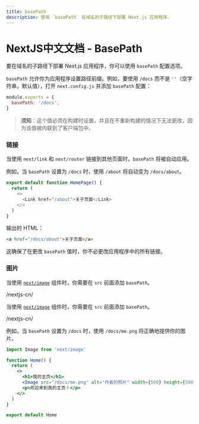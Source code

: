 ```yaml
---
title: basePath
description: 使用 `basePath` 在域名的子路径下部署 Next.js 应用程序。
---
```


# NextJS中文文档 - BasePath

要在域名的子路径下部署 Next.js 应用程序，你可以使用 `basePath` 配置选项。

`basePath` 允许你为应用程序设置路径前缀。例如，要使用 `/docs` 而不是 `''`（空字符串，默认值），打开 `next.config.js` 并添加 `basePath` 配置：

```js
module.exports = {
  basePath: '/docs',
}
```

> **须知**：这个值必须在构建时设置，并且在不重新构建的情况下无法更改，因为该值被内联到了客户端包中。

### 链接

当使用 `next/link` 和 `next/router` 链接到其他页面时，`basePath` 将被自动应用。

例如，当 `basePath` 设置为 `/docs` 时，使用 `/about` 将自动变为 `/docs/about`。

```js
export default function HomePage() {
  return (
    <>
      <Link href="/about">关于页面</Link>
    </>
  )
}
```

输出的 HTML：

```html
<a href="/docs/about">关于页面</a>
```

这确保了在更改 `basePath` 值时，你不必更改应用程序中的所有链接。

### 图片

<AppOnly>

当使用 [`next/image`](/nextjs-cn/app/api-reference/components/image) 组件时，你需要在 `src` 前面添加 `basePath`。

</AppOnly>/nextjs-cn/

<PagesOnly>

当使用 [`next/image`](/nextjs-cn/pages/api-reference/components/image) 组件时，你需要在 `src` 前面添加 `basePath`。

</PagesOnly>/nextjs-cn/

例如，当 `basePath` 设置为 `/docs` 时，使用 `/docs/me.png` 将正确地提供你的图片。

```jsx
import Image from 'next/image'

function Home() {
  return (
    <>
      <h1>我的主页</h1>
      <Image src="/docs/me.png" alt="作者的照片" width={500} height={500} />
      <p>欢迎来到我的主页！</p>
    </>
  )
}

export default Home
```
